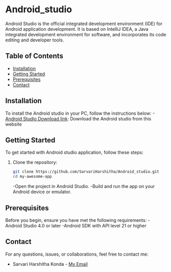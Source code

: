 # Android_studio
Android Studio is the official integrated development environment (IDE) for Android application development. It is based on IntelliJ IDEA, a Java integrated development environment for software, and incorporates its code editing and developer tools.

## Table of Contents
- [Installation](#installation)
- [Getting Started](#getting-started)
- [Prerequisites](#prerequisites)
- [Contact](#contact)
  
## Installation
To install the Android studio in your PC, follow the instructions below:
-[Android Studio Download link](https://developer.android.com/studio?gclid=CjwKCAjwyY6pBhA9EiwAMzmfwdQbglsqZNxMgY1Q2PCCn-SQU52pEr9akgZaP94kmdXVQSKTTNoAfRoCE9AQAvD_BwE&gclsrc=aw.ds): Download the Android studio from this website

## Getting Started

To get started with Android studio application, follow these steps:

1. Clone the repository:

   ```bash
   git clone https://github.com/SarvariHarshitha/Android_studio.git
   cd my-awesome-app
   ```
   -Open the project in Android Studio.
   -Build and run the app on your Android device or emulator.
   
## Prerequisites
Before you begin, ensure you have met the following requirements:
-Android Studio 4.0 or later
-Android SDK with API level 21 or higher

## Contact
For any questions, issues, or collaborations, feel free to contact me:

- Sarvari Harshitha Konda - [My Email](mailto:harshithakonda21@gmail.com)





